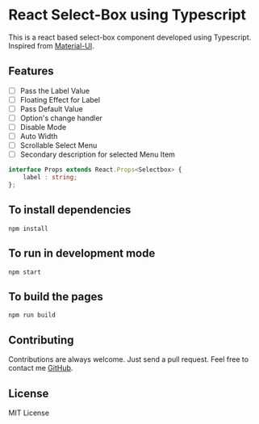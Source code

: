 # React Select-Box using Typescript

This is a react based select-box component developed using Typescript.  
Inspired from [Material-UI](https://github.com/callemall/material-ui).

## Features
  - [ ] Pass the Label Value
  - [ ] Floating Effect for Label
  - [ ] Pass Default Value
  - [ ] Option's change handler
  - [ ] Disable Mode
  - [ ] Auto Width
  - [ ] Scrollable Select Menu
  - [ ] Secondary description for selected Menu Item

```typescript
interface Props extends React.Props<Selectbox> {
    label : string;
};
```

## To install dependencies
```
npm install
```
## To run in development mode
```
npm start
```
## To build the pages
```
npm run build
```
## Contributing
Contributions are always welcome. Just send a pull request. Feel free to contact me [GitHub](https://github.com/georgeneil).

## License

MIT License
